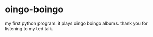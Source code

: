 # oingo-boingo
my first python program. it plays oingo boingo albums. thank you for listening to my ted talk.
